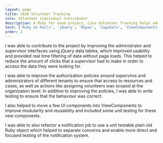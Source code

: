 ```yaml
---
layout: page
title: CASA Volunteer Tracking
role: Volunteer Individual Contributor
description: A Ruby for Good project, Casa Volunteer Tracking helps administrators manage Court Appointed Special Advocates and the administration around volunteer case contacts, expenses, and court reporting.
tech: ['Ruby on Rails', 'jQuery', 'RSpec', 'Capybara', 'ViewComponents']
order: 2
---
```


I was able to contribute to the project by improving the administrator and supervisor interfaces using jQuery data tables, which improved usability and provided real time filtering of data without page loads. This helped to reduce the amount of clicks that a supervisor had to make in order to access the data they were looking for. 

I was able to improve the authorization policies around superviros and administrators of different tenants to ensure that access to resources and cases, as well as actions like assigning volunteers was scoped at the organization level. In addition to improving the policies, I was able to write testing to ensure that the behaviour was correct.  

I also helped to move a few UI components into ViewComponents to improve modularity and reusability and included some unit testing for these new components.  

I was able to also refactor a notification job to use a unit testable plain old Ruby object which helped to separate concerns and enable more direct and focused testing of the notification system.
